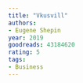 ```yaml
---
title: "Vkusvill"
authors:
- Eugene Shepin
year: 2019
goodreads: 43184620
rating: 5
tags:
- Business
---
```

